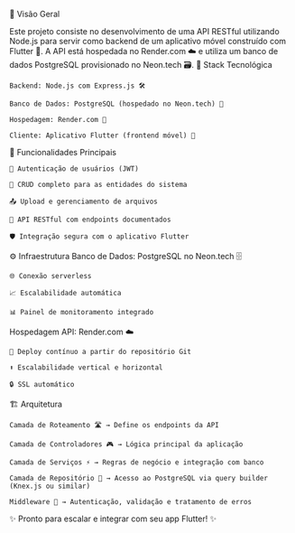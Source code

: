 🚀 Visão Geral

Este projeto consiste no desenvolvimento de uma API RESTful utilizando Node.js para servir como backend de um aplicativo móvel construído com Flutter 📱. A API está hospedada no Render.com ☁️ e utiliza um banco de dados PostgreSQL provisionado no Neon.tech 🗃️.
🔧 Stack Tecnológica

    Backend: Node.js com Express.js 🛠️

    Banco de Dados: PostgreSQL (hospedado no Neon.tech) 🐘

    Hospedagem: Render.com 🚀

    Cliente: Aplicativo Flutter (frontend móvel) 📲

🎯 Funcionalidades Principais

    🔐 Autenticação de usuários (JWT)

    📝 CRUD completo para as entidades do sistema

    📤 Upload e gerenciamento de arquivos

    🔗 API RESTful com endpoints documentados

    🛡️ Integração segura com o aplicativo Flutter

⚙️ Infraestrutura
Banco de Dados: PostgreSQL no Neon.tech 🗄️

    🌐 Conexão serverless

    📈 Escalabilidade automática

    📊 Painel de monitoramento integrado

Hospedagem API: Render.com ☁️

    🔄 Deploy contínuo a partir do repositório Git

    ⬆️ Escalabilidade vertical e horizontal

    🔒 SSL automático

🏗️ Arquitetura

    Camada de Roteamento 🛣️ → Define os endpoints da API

    Camada de Controladores 🎮 → Lógica principal da aplicação

    Camada de Serviços ⚡ → Regras de negócio e integração com banco

    Camada de Repositório 📂 → Acesso ao PostgreSQL via query builder (Knex.js ou similar)

    Middleware 🔄 → Autenticação, validação e tratamento de erros

✨ Pronto para escalar e integrar com seu app Flutter! ✨
